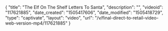{
    "title": "The Elf On The Shelf Letters To Santa",
    "description": "",
    "videoid": "117621885",
    "date_created": "1505417606",
    "date_modified": "1505418729",
    "type": "captivate",
    "layout": "video",
    "url": "\/v\/final-direct-to-retail-video-web-version-mp4\/117621885"
}